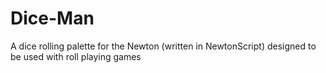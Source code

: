 # Dice-Man
A dice rolling palette for the Newton (written in NewtonScript) designed to be used with roll playing games
